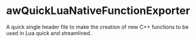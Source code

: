 # awQuickLuaNativeFunctionExporter

A quick single header file to make the creation of new C++ functions to be used in Lua quick and streamlined. 
